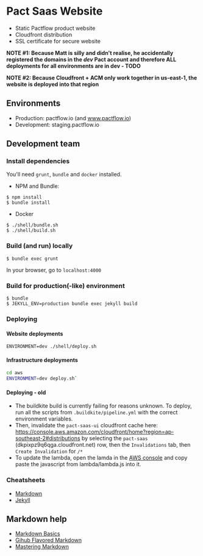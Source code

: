 # Pact Saas Website

* Static Pactflow product website
* Cloudfront distribution
* SSL certificate for secure website


**NOTE #1: Because Matt is silly and didn't realise, he accidentally registered the domains in the _dev_ Pact account and therefore ALL deployments for all environments are in dev - TODO**

**NOTE #2: Because Cloudfront + ACM only work together in us-east-1, the website is deployed into that region**



## Environments

* Production: pactflow.io (and www.pactflow.io)
* Development: staging.pactflow.io

## Development team

### Install dependencies

You'll  need `grunt`, `bundle` and `docker` installed.

* NPM and Bundle:

```
$ npm install
$ bundle install
```

* Docker

```
$ ./shell/bundle.sh
$ ./shell/build.sh
```

### Build (and run) locally

```
$ bundle exec grunt
```
In your browser, go to `localhost:4000`

### Build for production(-like) environment

```
$ bundle
$ JEKYLL_ENV=production bundle exec jekyll build
```

### Deploying

#### Website deployments

```
ENVIRONMENT=dev ./shell/deploy.sh
```

#### Infrastructure deployments

```sh
cd aws
ENVIRONMENT=dev deploy.sh`
```

#### Deploying - old

* The buildkite build is currently failing for reasons unknown. To deploy, run all the scripts from `.buildkite/pipeline.yml` with the correct environment variables.
* Then, invalidate the `pact-saas-ui` cloudfront cache here: https://console.aws.amazon.com/cloudfront/home?region=ap-southeast-2#distributions by selecting the `pact-saas` (dkpixpz9q6qga.cloudfront.net) row, then the `Invalidations` tab, then `Create Invalidation` for `/*`
* To update the lambda, open the lamda in the [AWS console](https://console.aws.amazon.com/lambda/home?region=us-east-1#/functions/pactSAASLambda?tab=graph) and copy paste the javascript from lambda/lambda.js into it.

### Cheatsheets

- [Markdown](http://kramdown.gettalong.org/quickref.html)
- [Jekyll](https://gist.github.com/smutnyleszek/9803727)

## Markdown help

- [Markdown Basics](https://help.github.com/articles/markdown-basics/)
- [Gihub Flavored Markdown](https://help.github.com/articles/github-flavored-markdown/)
- [Mastering Markdown](https://guides.github.com/features/mastering-markdown/)
